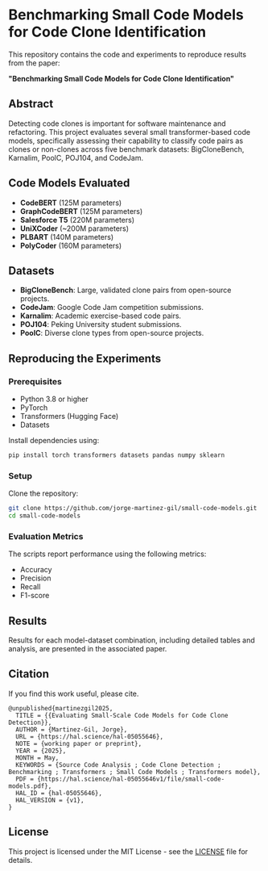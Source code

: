 # Benchmarking Small Code Models for Code Clone Identification

This repository contains the code and experiments to reproduce results from the paper:

**"Benchmarking Small Code Models for Code Clone Identification"**

## Abstract
Detecting code clones is important for software maintenance and refactoring. This project evaluates several small transformer-based code models, specifically assessing their capability to classify code pairs as clones or non-clones across five benchmark datasets: BigCloneBench, Karnalim, PoolC, POJ104, and CodeJam.

## Code Models Evaluated
- **CodeBERT** (125M parameters)
- **GraphCodeBERT** (125M parameters)
- **Salesforce T5** (220M parameters)
- **UniXCoder** (~200M parameters)
- **PLBART** (140M parameters)
- **PolyCoder** (160M parameters)

## Datasets
- **BigCloneBench**: Large, validated clone pairs from open-source projects.
- **CodeJam**: Google Code Jam competition submissions.
- **Karnalim**: Academic exercise-based code pairs.
- **POJ104**: Peking University student submissions.
- **PoolC**: Diverse clone types from open-source projects.

## Reproducing the Experiments

### Prerequisites
- Python 3.8 or higher
- PyTorch
- Transformers (Hugging Face)
- Datasets

Install dependencies using:
```bash
pip install torch transformers datasets pandas numpy sklearn
```

### Setup
Clone the repository:
```bash
git clone https://github.com/jorge-martinez-gil/small-code-models.git
cd small-code-models
```

### Evaluation Metrics
The scripts report performance using the following metrics:
- Accuracy
- Precision
- Recall
- F1-score

## Results
Results for each model-dataset combination, including detailed tables and analysis, are presented in the associated paper.

## Citation
If you find this work useful, please cite.

```
@unpublished{martinezgil2025,
  TITLE = {{Evaluating Small-Scale Code Models for Code Clone Detection}},
  AUTHOR = {Martinez-Gil, Jorge},
  URL = {https://hal.science/hal-05055646},
  NOTE = {working paper or preprint},
  YEAR = {2025},
  MONTH = May,
  KEYWORDS = {Source Code Analysis ; Code Clone Detection ; Benchmarking ; Transformers ; Small Code Models ; Transformers model},
  PDF = {https://hal.science/hal-05055646v1/file/small-code-models.pdf},
  HAL_ID = {hal-05055646},
  HAL_VERSION = {v1},
}
```

## License
This project is licensed under the MIT License - see the [LICENSE](LICENSE) file for details.
